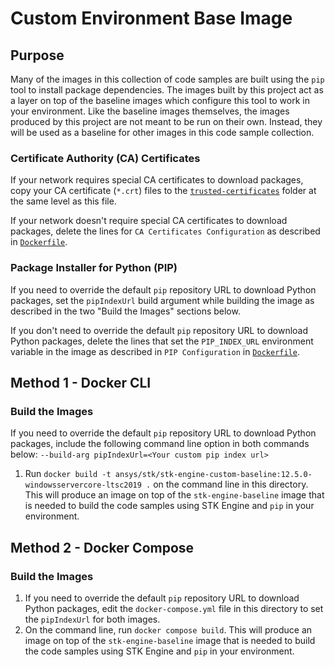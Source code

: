 # Custom Environment Base Image

## Purpose
Many of the images in this collection of code samples are built using the `pip` tool to
install package dependencies. The images built by this project act as a layer on top of the baseline images which
configure this tool to work in your environment. Like the baseline images themselves, the images produced by this
project are not meant to be run on their own. Instead, they will be used as a baseline for other images in this
code sample collection.

### Certificate Authority (CA) Certificates
If your network requires special CA certificates to download packages, copy your CA certificate (`*.crt`) files to the
[`trusted-certificates`](./trusted-certificates/) folder at the same level as this file.

If your network doesn't require special CA certificates to download packages, delete the lines for
`CA Certificates Configuration` as described in [`Dockerfile`](./Dockerfile).

### Package Installer for Python (PIP)

If you need to override the default `pip` repository URL to download Python packages, set
the `pipIndexUrl` build argument while  building the image as described in the two "Build the Images" sections below.

If you don't need to override the default `pip` repository URL to download Python packages,
delete the lines that set the `PIP_INDEX_URL` environment variable in the image
as described in `PIP Configuration` in [`Dockerfile`](./Dockerfile).

## Method 1 - Docker CLI

### Build the Images
If you need to override the default `pip` repository URL to download Python packages,
include the following command line option in both commands below: `--build-arg pipIndexUrl=<Your custom pip index url>`
1. Run `docker build -t ansys/stk/stk-engine-custom-baseline:12.5.0-windowsservercore-ltsc2019 .` on the command line
in this directory. This will produce an image on top of the `stk-engine-baseline` image that is needed to build the code
samples using STK Engine and `pip` in your environment.

## Method 2 - Docker Compose

### Build the Images
1. If you need to override the default `pip` repository URL to download Python packages,
edit the `docker-compose.yml` file in this directory to set the `pipIndexUrl` for both images.
2. On the command line, run `docker compose build`. This will produce an image on top of the `stk-engine-baseline` image
that is needed to build the code samples using STK Engine and `pip` in your environment.
